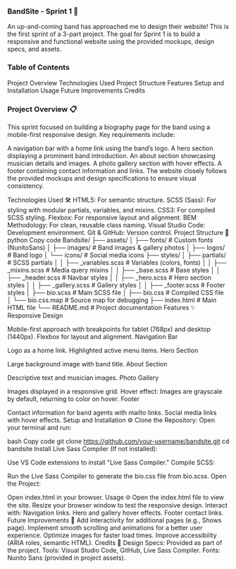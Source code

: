 ### BandSite - Sprint 1 🚀
An up-and-coming band has approached me to design their website! This is the first sprint of a 3-part project. The goal for Sprint 1 is to build a responsive and functional website using the provided mockups, design specs, and assets.

### Table of Contents
Project Overview
Technologies Used
Project Structure
Features
Setup and Installation
Usage
Future Improvements
Credits
### Project Overview 📋
This sprint focused on building a biography page for the band using a mobile-first responsive design.
Key requirements include:

A navigation bar with a home link using the band’s logo.
A hero section displaying a prominent band introduction.
An about section showcasing musician details and images.
A photo gallery section with hover effects.
A footer containing contact information and links.
The website closely follows the provided mockups and design specifications to ensure visual consistency.

Technologies Used 🛠️
HTML5: For semantic structure.
SCSS (Sass): For styling with modular partials, variables, and mixins.
CSS3: For compiled SCSS styling.
Flexbox: For responsive layout and alignment.
BEM Methodology: For clean, reusable class naming.
Visual Studio Code: Development environment.
Git & GitHub: Version control.
Project Structure 📂
python
Copy code
Bandsite/
├── assets/
│   ├── fonts/                # Custom fonts (NunitoSans)
│   ├── images/               # Band images & gallery photos
│   ├── logos/                # Band logo
│   └── icons/                # Social media icons
├── styles/
│   ├── partials/             # SCSS partials
│   │   ├── _variables.scss   # Variables (colors, fonts)
│   │   ├── _mixins.scss      # Media query mixins
│   │   ├── _base.scss        # Base styles
│   │   ├── _header.scss      # Navbar styles
│   │   ├── _hero.scss        # Hero section styles
│   │   ├── _gallery.scss     # Gallery styles
│   │   ├── _footer.scss      # Footer styles
│   ├── bio.scss              # Main SCSS file
│   ├── bio.css               # Compiled CSS file
│   └── bio.css.map           # Source map for debugging
├── index.html                # Main HTML file
└── README.md                 # Project documentation
Features ✨
Responsive Design

Mobile-first approach with breakpoints for tablet (768px) and desktop (1440px).
Flexbox for layout and alignment.
Navigation Bar

Logo as a home link.
Highlighted active menu items.
Hero Section

Large background image with band title.
About Section

Descriptive text and musician images.
Photo Gallery

Images displayed in a responsive grid.
Hover effect: Images are grayscale by default, returning to color on hover.
Footer

Contact information for band agents with mailto links.
Social media links with hover effects.
Setup and Installation ⚙️
Clone the Repository:
Open your terminal and run:

bash
Copy code
git clone https://github.com/your-username/bandsite.git
cd bandsite
Install Live Sass Compiler (If not installed):

Use VS Code extensions to install "Live Sass Compiler."
Compile SCSS:

Run the Live Sass Compiler to generate the bio.css file from bio.scss.
Open the Project:

Open index.html in your browser.
Usage 🌐
Open the index.html file to view the site.
Resize your browser window to test the responsive design.
Interact with:
Navigation links.
Hero and gallery hover effects.
Footer contact links.
Future Improvements 🚀
Add interactivity for additional pages (e.g., Shows page).
Implement smooth scrolling and animations for a better user experience.
Optimize images for faster load times.
Improve accessibility (ARIA roles, semantic HTML).
Credits 👏
Design Specs: Provided as part of the project.
Tools: Visual Studio Code, GitHub, Live Sass Compiler.
Fonts: Nunito Sans (provided in project assets).
